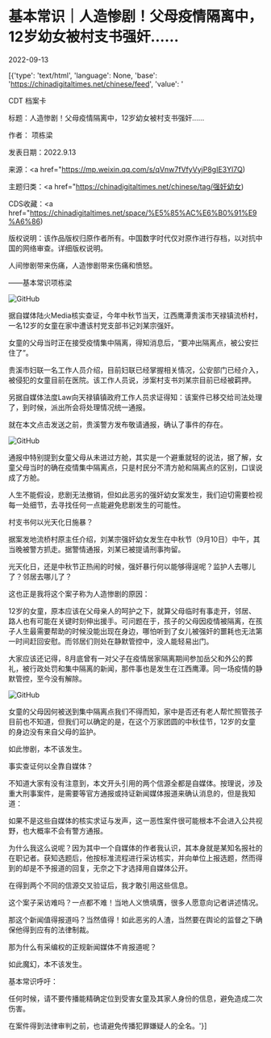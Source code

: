 # 基本常识｜人造惨剧！父母疫情隔离中，12岁幼女被村支书强奸……

2022-09-13

[{'type': 'text/html', 'language': None, 'base': 'https://chinadigitaltimes.net/chinese/feed', 'value': '

CDT 档案卡

标题：人造惨剧！父母疫情隔离中，12岁幼女被村支书强奸……

作者： 项栋梁

发表日期：2022.9.13

来源：<a href="https://mp.weixin.qq.com/s/qVnw7fVfyVyjP8gIE3Yl7Q)

主题归类：<a href="https://chinadigitaltimes.net/chinese/tag/强奸幼女)

CDS收藏：<a href="https://chinadigitaltimes.net/space/%E5%85%AC%E6%B0%91%E9%A6%86)

版权说明：该作品版权归原作者所有。中国数字时代仅对原作进行存档，以对抗中国的网络审查。详细版权说明。





人间惨剧带来伤痛，人造惨剧带来伤痛和愤怒。

——基本常识项栋梁

![GitHub](https://chinadigitaltimes.net/chinese/files/2022/09/post-687019-6321151238ecf.)

据自媒体陆火Media核实查证，今年中秋节当天，江西鹰潭贵溪市天禄镇流桥村，一名12岁的女童在家中遭该村党支部书记刘某宗强奸。

女童的父母当时正在接受疫情集中隔离，得知消息后，“要冲出隔离点，被公安拦住了”。

贵溪市妇联一名工作人员介绍，目前妇联已经掌握相关情况，公安部门已经介入，被侵犯的女童目前在医院。该工作人员说，涉案村支书刘某宗目前已经被羁押。

另据自媒体法度Law向天禄镇镇政府工作人员求证得知：该案件已移交给司法处理了，到时候，派出所会将处理情况统一通报。

就在本文点击发送之前，贵溪警方发布敬请通报，确认了事件的存在。

![GitHub](https://chinadigitaltimes.net/chinese/files/2022/09/post-687019-63211512402a8.)

通报中特别提到女童父母从未进过方舱，其实是一个避重就轻的说法，据了解，女童父母当时的确在疫情集中隔离点，只是村民分不清方舱和隔离点的区别，口误说成了方舱。

人生不能假设，悲剧无法撤销，但如此恶劣的强奸幼女案发生，我们迫切需要检视每一处细节，去寻找任何一点能避免悲剧发生的可能性。

村支书何以光天化日施暴？

据案发地流桥村原主任介绍，刘某宗强奸幼女发生在中秋节（9月10日）中午，其当晚被警方抓走。据警情通报，刘某已被提请刑事拘留。

光天化日，还是中秋节正热闹的时候，强奸暴行何以能够得逞呢？监护人去哪儿了？邻居去哪儿了？

这也正是我将这个案子称为人造惨剧的原因：

12岁的女童，原本应该在父母亲人的呵护之下，就算父母临时有事走开，邻居、路人也有可能在关键时刻伸出援手。可问题在于，孩子的父母因疫情被隔离，在孩子人生最需要帮助的时候没能出现在身边，哪怕听到了女儿被强奸的噩耗也无法第一时间赶回安慰。而邻居们则处在静默管控中，没人能轻易出门。

大家应该还记得，8月底曾有一对父子在疫情居家隔离期间参加岳父和外公的葬礼，被行政处罚和集中隔离的新闻，那件事也是发生在江西鹰潭。同一场疫情的静默管控，至今没有解除。

![GitHub](https://chinadigitaltimes.net/chinese/files/2022/09/post-687019-6321151248a48.)

女童的父母因何被送到集中隔离点我们不得而知，家中是否还有老人帮忙照管孩子目前也不知道，但我们可以确定的是，在这个万家团圆的中秋佳节，12岁的女童的身边没有来自父母的监护。

如此惨剧，本不该发生。

事实查证何以全靠自媒体？

不知道大家有没有注意到，本文开头引用的两个信源全都是自媒体。按理说，涉及重大刑事案件，是需要等官方通报或持证新闻媒体报道来确认消息的，但是我知道：

如果不是这些自媒体的核实求证与发声，这一恶性案件很可能根本不会进入公共视野，也大概率不会有警方通报。

为什么我这么说呢？因为其中一个自媒体的作者我认识，其本身就是某知名报社的在职记者。获知选题后，他按标准流程进行采访核实，并向单位上报选题，然而得到的却是不予报道的回复，无奈之下才选择用自媒体公开。

在得到两个不同的信源交叉验证后，我才敢引用这些信息。

这个案子采访难吗？一点都不难！当地人义愤填膺，很多人愿意向记者讲述情况。

那这个新闻值得报道吗？当然值得！如此恶劣的人渣，当然要在舆论的监督之下确保他得到应有的法律制裁。

那为什么有采编权的正规新闻媒体不肯报道呢？

如此魔幻，本不该发生。

基本常识呼吁：

任何时候，请不要传播能精确定位到受害女童及其家人身份的信息，避免造成二次伤害。

在案件得到法律审判之前，也请避免传播犯罪嫌疑人的全名。'}]